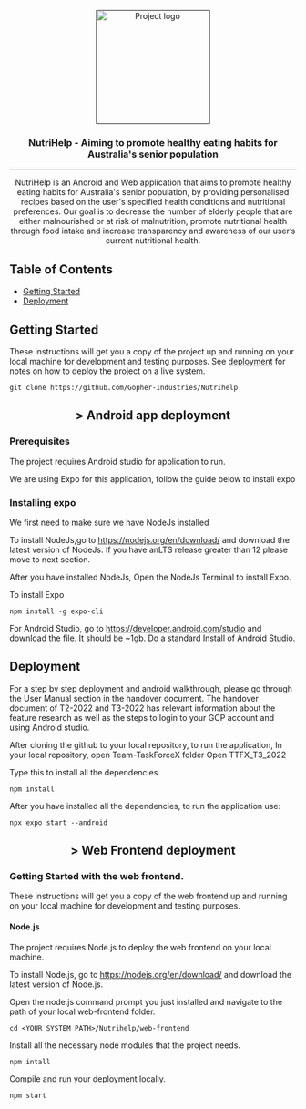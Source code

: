 <p align="center">
  <a href="" rel="noopener">
 <img width=200px height=200px src="https://avatars.githubusercontent.com/u/100745757?s=200&v=4" alt="Project logo"></a>
</p>

<h3 align="center">NutriHelp - Aiming to promote healthy eating habits for Australia's senior population</h3>

---

<p align="center"> NutriHelp is an Android and Web application that aims to promote healthy eating habits for Australia's senior population,
by providing personalised recipes based on the user's specified health conditions and nutritional preferences.
Our goal is to decrease the number of elderly people that are either malnourished or at risk of malnutrition,
promote nutritional health through food intake and increase transparency and awareness of our user’s current nutritional health. 
    <br> 
</p>

## Table of Contents

- [Getting Started](#getting_started)
- [Deployment](#deployment)

## Getting Started <a name = "getting_started"></a>

These instructions will get you a copy of the project up and running on your local machine for development and testing purposes. See [deployment](#deployment) for notes on how to deploy the project on a live system.

```
git clone https://github.com/Gopher-Industries/Nutrihelp
```

<h2 align="center">> Android app deployment </h2>

### Prerequisites

The project requires Android studio for application to run.

We are using Expo for this application, follow the guide below to install expo


### Installing expo 

We first need to make sure we have NodeJs installed 

To install NodeJs,go to https://nodejs.org/en/download/ and download the latest version of NodeJs. If you have anLTS release greater than 12 please move to next section.

After you have installed NodeJs, Open the NodeJs Terminal to install Expo. 

To install Expo 
```
npm install -g expo-cli
```

For Android Studio, go to https://developer.android.com/studio and download the file. It should be ~1gb. 
Do a standard Install of Android Studio.


## Deployment <a name = "deployment"></a>

For a step by step deployment and android walkthrough, please go through the User Manual section in the handover document.
The handover document of T2-2022 and T3-2022 has relevant information about the feature research as well as the steps to login to your GCP account and using Android studio.

After cloning the github to your local repository, to run the application, 
In your local repository, open Team-TaskForceX folder
Open TTFX_T3_2022

Type this to install all the dependencies. 
```
npm install
```

After you have installed all the dependencies, to run the application use:

```
npx expo start --android 
```

<h2 align="center">> Web Frontend deployment </h2>

### Getting Started with the web frontend. 

 

These instructions will get you a copy of the web frontend up and running on your local machine for development and testing purposes. 


 

<h4> Node.js </h4>

 
 

The project requires Node.js to deploy the web frontend on your local machine. 

To install Node.js, go to https://nodejs.org/en/download/ and download the latest version of Node.js.  

Open the node.js command prompt you just installed and navigate to the path of your local web-frontend folder. 

 
```
cd <YOUR SYSTEM PATH>/Nutrihelp/web-frontend
```

Install all the necessary node modules that the project needs. 

```
npm intall
```

Compile and run your deployment locally. 

```
npm start
```

